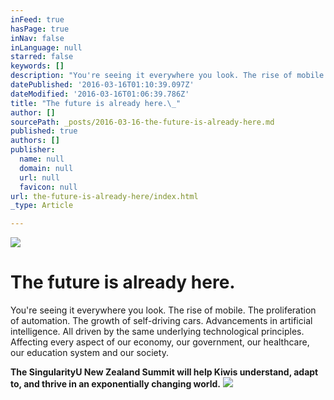 ```yaml
---
inFeed: true
hasPage: true
inNav: false
inLanguage: null
starred: false
keywords: []
description: "You're seeing it everywhere you look. The rise of mobile. The proliferation of automation. The growth of self-driving cars. Advancements in artificial intelligence. All driven by the same underlying technological principles. Affecting every aspect of our economy, our government, our healthcare, our education system and\_our society."
datePublished: '2016-03-16T01:10:39.097Z'
dateModified: '2016-03-16T01:06:39.786Z'
title: "The future is already here.\_"
author: []
sourcePath: _posts/2016-03-16-the-future-is-already-here.md
published: true
authors: []
publisher:
  name: null
  domain: null
  url: null
  favicon: null
url: the-future-is-already-here/index.html
_type: Article

---
```

![](https://the-grid-user-content.s3-us-west-2.amazonaws.com/2f0f56b4-158d-430c-9a92-5fee5d9c73b0.png)

# The future is already here. 

You're seeing it everywhere you look. The rise of mobile. The proliferation of automation. The growth of self-driving cars. Advancements in artificial intelligence. All driven by the same underlying technological principles. Affecting every aspect of our economy, our government, our healthcare, our education system and our society.

**The SingularityU New Zealand Summit will help Kiwis understand, adapt to, and thrive in an exponentially changing world.**
![](https://the-grid-user-content.s3-us-west-2.amazonaws.com/ed939a9d-c3bd-440c-85ff-bd87b09c2ed3.jpg)